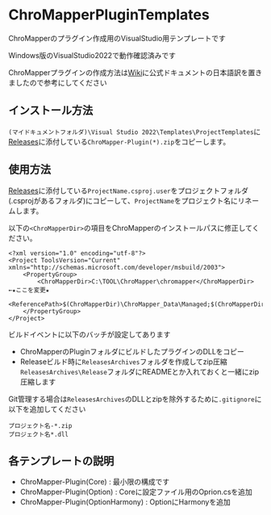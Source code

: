 # ChroMapperPluginTemplates
ChroMapperのプラグイン作成用のVisualStudio用テンプレートです

Windows版のVisualStudio2022で動作確認済みです

ChroMapperプラグインの作成方法は[Wiki](https://github.com/rynan4818/ChroMapperPluginTemplates/wiki)に公式ドキュメントの日本語訳を置きましたので参考にしてください

## インストール方法

`(マイドキュメントフォルダ)\Visual Studio 2022\Templates\ProjectTemplates`に[Releases](https://github.com/rynan4818/ChroMapperPluginTemplates/releases)に添付している`ChroMapper-Plugin(*).zip`をコピーします。

## 使用方法

[Releases](https://github.com/rynan4818/ChroMapperPluginTemplates/releases)に添付している`ProjectName.csproj.user`をプロジェクトフォルダ(.csprojがあるフォルダ)にコピーして、`ProjectName`をプロジェクト名にリネームします。

以下の`<ChroMapperDir>`の項目をChroMapperのインストールパスに修正してください。
```
<?xml version="1.0" encoding="utf-8"?>
<Project ToolsVersion="Current" xmlns="http://schemas.microsoft.com/developer/msbuild/2003">
	<PropertyGroup>
		<ChroMapperDir>C:\TOOL\ChroMapper\chromapper</ChroMapperDir> ←★ここを変更★
		<ReferencePath>$(ChroMapperDir)\ChroMapper_Data\Managed;$(ChroMapperDir)\Plugins</ReferencePath>
	</PropertyGroup>
</Project>
```

ビルドイベントに以下のバッチが設定してあります
- ChroMapperのPluginフォルダにビルドしたプラグインのDLLをコピー
- Releaseビルド時に`ReleasesArchives`フォルダを作成してzip圧縮
    `ReleasesArchives\Release`フォルダにREADMEとか入れておくと一緒にzip圧縮します

Git管理する場合は`ReleasesArchives`のDLLとzipを除外するために`.gitignore`に以下を追加してください
```
プロジェクト名-*.zip
プロジェクト名*.dll
```

## 各テンプレートの説明
- ChroMapper-Plugin(Core) : 最小限の構成です
- ChroMapper-Plugin(Option) : Coreに設定ファイル用のOprion.csを追加
- ChroMapper-Plugin(OptionHarmony) : OptionにHarmonyを追加
